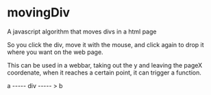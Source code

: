 # movingDiv
A javascript algorithm that moves divs in a html page 

So you click the div, move it with the mouse, and click again to drop it where you want on the web page.

This can be used in a webbar, taking out the y and leaving the pageX coordenate, when it reaches a certain point,
it can trigger a function.

a ----- div ----- > b
